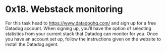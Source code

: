 # 0x18. Webstack monitoring
For this task head to https://www.datadoghq.com/ and sign up for a free Datadog account. 
When signing up, you’ll have the option of selecting statistics from your current stack that Datadog can monitor for you. Once you have an account set up, follow the instructions given on the website to install the Datadog agent. 